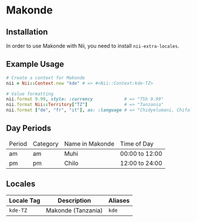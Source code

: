 <!-- This file has been generated. Source: languages/_template.md.erb -->

# Makonde

## Installation

In order to use Makonde with Nii, you need to install `nii-extra-locales`.

## Example Usage

``` ruby
# Create a context for Makonde
nii = Nii::Context.new "kde" # => #<Nii::Context:kde-TZ>

# Value formatting
nii.format 9.99, style: :currency            # => "TSh 9.99"
nii.format Nii::Territory["TZ"]              # => "Tanzania"
nii.format ["de", "fr", "it"], as: :language # => "Chidyelumani, Chifalansa, Chiitaliano"
```

## Day Periods


<table>
  <thead>
    <tr>
      <td>Period</td>
      <td>Category</td>
      <td>Name in Makonde</td>
      <td>Time of Day</td>
    </tr>
  </thead>
  <tbody>
    <tr>
      <td>am</td>
      <td>am</td>
      <td>Muhi</td>
      <td>00:00 to 12:00</td>
    </tr>
    <tr>
      <td>pm</td>
      <td>pm</td>
      <td>Chilo</td>
      <td>12:00 to 24:00</td>
    </tr>
  </tbody>
</table>



## Locales

<table>
  <thead>
    <tr>
      <th>Locale Tag</th>
      <th>Description</th>
      <th>Aliases</th>
    </tr>
  </thead>
  <tbody>
    <tr>
      <td><code>kde-TZ</code></td>
      <td>Makonde (Tanzania)</td>
      <td><code>kde</code></td>
    </tr>
  </tbody>
</table>

